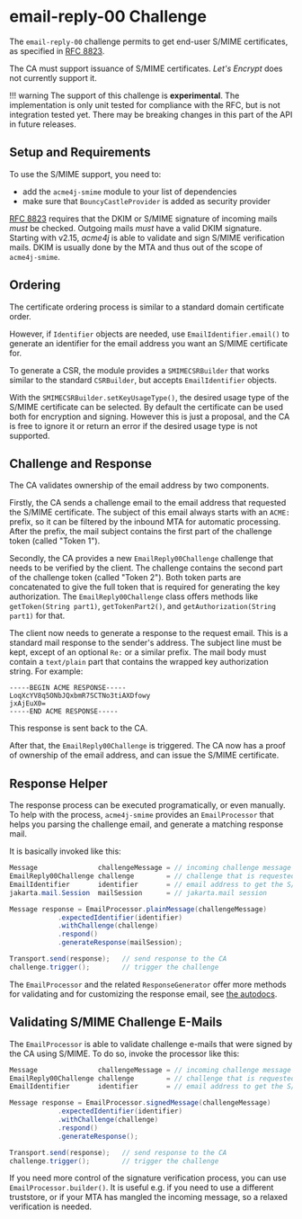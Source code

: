 # email-reply-00 Challenge

The `email-reply-00` challenge permits to get end-user S/MIME certificates, as specified in [RFC 8823](https://tools.ietf.org/html/rfc8823).

The CA must support issuance of S/MIME certificates. _Let's Encrypt_ does not currently support it.

!!! warning
    The support of this challenge is **experimental**. The implementation is only unit tested for compliance with the RFC, but is not integration tested yet. There may be breaking changes in this part of the API in future releases.

## Setup and Requirements

To use the S/MIME support, you need to:

* add the `acme4j-smime` module to your list of dependencies
* make sure that `BouncyCastleProvider` is added as security provider

[RFC 8823](https://tools.ietf.org/html/rfc8823) requires that the DKIM or S/MIME signature of incoming mails _must_ be checked. Outgoing mails _must_ have a valid DKIM signature. Starting with v2.15, _acme4j_ is able to validate and sign S/MIME verification mails. DKIM is usually done by the MTA and thus out of the scope of `acme4j-smime`.

## Ordering

The certificate ordering process is similar to a standard domain certificate order.

However, if `Identifier` objects are needed, use `EmailIdentifier.email()` to generate an identifier for the email address you want an S/MIME certificate for.

To generate a CSR, the module provides a `SMIMECSRBuilder` that works similar to the standard `CSRBuilder`, but accepts `EmailIdentifier` objects.

With the `SMIMECSRBuilder.setKeyUsageType()`, the desired usage type of the S/MIME certificate can be selected. By default the certificate can be used both for encryption and signing. However this is just a proposal, and the CA is free to ignore it or return an error if the desired usage type is not supported.

## Challenge and Response

The CA validates ownership of the email address by two components.

Firstly, the CA sends a challenge email to the email address that requested the S/MIME certificate. The subject of this email always starts with an `ACME:` prefix, so it can be filtered by the inbound MTA for automatic processing. After the prefix, the mail subject contains the first part of the challenge token (called "Token 1").

Secondly, the CA provides a new `EmailReply00Challenge` challenge that needs to be verified by the client. The challenge contains the second part of the challenge token (called "Token 2"). Both token parts are concatenated to give the full token that is required for generating the key authorization. The `EmailReply00Challenge` class offers methods like `getToken(String part1)`, `getTokenPart2()`, and `getAuthorization(String part1)` for that.

The client now needs to generate a response to the request email. This is a standard mail response to the sender's address. The subject line must be kept, except of an optional `Re:` or a similar prefix. The mail body must contain a `text/plain` part that contains the wrapped key authorization string. For example:

```text
-----BEGIN ACME RESPONSE-----
LoqXcYV8q5ONbJQxbmR7SCTNo3tiAXDfowy
jxAjEuX0=
-----END ACME RESPONSE-----
```

This response is sent back to the CA.

After that, the `EmailReply00Challenge` is triggered. The CA now has a proof of ownership of the email address, and can issue the S/MIME certificate.

## Response Helper

The response process can be executed programatically, or even manually. To help with the process, `acme4j-smime` provides an `EmailProcessor` that helps you parsing the challenge email, and generate a matching response mail.

It is basically invoked like this:

```java
Message               challengeMessage = // incoming challenge message from the CA
EmailReply00Challenge challenge        = // challenge that is requested by the CA
EmailIdentifier       identifier       = // email address to get the S/MIME cert for
jakarta.mail.Session  mailSession      = // jakarta.mail session

Message response = EmailProcessor.plainMessage(challengeMessage)
            .expectedIdentifier(identifier)
            .withChallenge(challenge)
            .respond()
            .generateResponse(mailSession);

Transport.send(response);   // send response to the CA
challenge.trigger();        // trigger the challenge
```

The `EmailProcessor` and the related `ResponseGenerator` offer more methods for validating and for customizing the response email, see [the autodocs](../acme4j-smime/apidocs/org.shredzone.acme4j.smime/module-summary.html).

## Validating S/MIME Challenge E-Mails

The `EmailProcessor` is able to validate challenge e-mails that were signed by the CA using S/MIME. To do so, invoke the processor like this:

```java
Message               challengeMessage = // incoming challenge message from the CA
EmailReply00Challenge challenge        = // challenge that is requested by the CA
EmailIdentifier       identifier       = // email address to get the S/MIME cert for

Message response = EmailProcessor.signedMessage(challengeMessage)
            .expectedIdentifier(identifier)
            .withChallenge(challenge)
            .respond()
            .generateResponse();

Transport.send(response);   // send response to the CA
challenge.trigger();        // trigger the challenge
```

If you need more control of the signature verification process, you can use `EmailProcessor.builder()`. It is useful e.g. if you need to use a different truststore, or if your MTA has mangled the incoming message, so a relaxed verification is needed.
